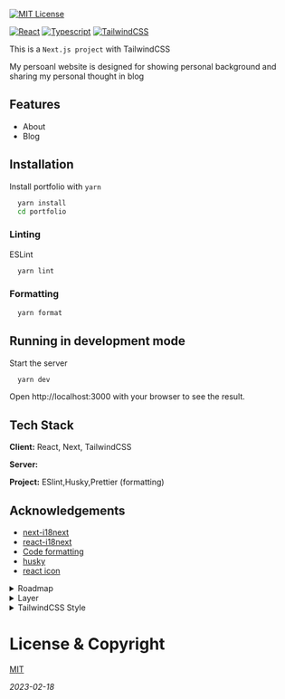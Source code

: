 [![MIT License](https://img.shields.io/github/license/alexlam184/portfolio)](https://github.com/alexlam184/portfolio/blob/master/LICENSE)

[![React](https://img.shields.io/badge/React-20232A?style=for-the-badge&logo=react&logoColor=61DAFB)](https://reactjs.org/)
[![Typescript](https://img.shields.io/badge/TypeScript-007ACC?style=for-the-badge&logo=typescript&logoColor=white)](https://www.typescriptlang.org/)
[![TailwindCSS](https://img.shields.io/badge/Tailwind_CSS-38B2AC?style=for-the-badge&logo=tailwind-css&logoColor=white)](https://tailwindcss.com/)

This is a `Next.js project` with TailwindCSS

My persoanl website is designed for showing personal background and sharing my personal thought in blog

## Features

- About
- Blog

## Installation

Install portfolio with `yarn`

```bash
  yarn install
  cd portfolio
```

### Linting

ESLint

```bash
  yarn lint
```

### Formatting

```bash
  yarn format
```

## Running in development mode

Start the server

```bash
  yarn dev
```

Open http://localhost:3000 with your browser to see the result.

## Tech Stack

**Client:** React, Next, TailwindCSS

**Server:**

**Project:** ESlint,Husky,Prettier (formatting)

## Acknowledgements

- [next-i18next](https://github.com/isaachinman/next-i18next)
- [react-i18next](https://react.i18next.com/)
- [Code formatting](https://gist.github.com/silver-xu/1dcceaa14c4f0253d9637d4811948437)
- [husky](https://typicode.github.io/husky/#/)
- [react icon](https://react-icons.github.io/react-icons/)

<details>
<summary>Roadmap</summary>

- Additional browser support

- Markdown guide - Blog

- Readme guide - Blog

- Github guide - Blog

- Linux guide - Blog
</details>

<details>
<summary>Layer</summary>

| Components | z-index |
| ---------- | ------- |
| header     | 40      |

</details>

<details>
<summary>TailwindCSS Style</summary>

Screen
| Components | min-width |
| ---------- | --------- |
| sm | 640px |
| md | 768px |
| lg | 1024px |

## REMARK

only use `lg:` is ok,the rest will be marked as small screen

```ts
// min screen width will be 10/12 of full screen (phone) , big screen wiil be width 100% (desktop)
<div className='absolute top-0 left-0 w-10/12 lg:w-full h-screen bg-white text-black z-40  lg:relative lg:w-full lg:h-full'>
  ...
</div>
```

</details>

# License & Copyright

[MIT](https://github.com/alexlam184/portfolio/blob/master/LICENSE)

_2023-02-18_
